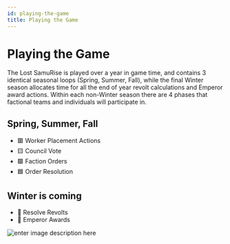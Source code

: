 ```yaml
---
id: playing-the-game
title: Playing the Game
---
```


# Playing the Game
The Lost SamuRise is played over a year in game time, and contains 3 identical seasonal loops (Spring, Summer, Fall), while the final Winter season allocates time for all the end of year revolt calculations and Emperor award actions. Within each non-Winter season there are 4 phases that factional teams and individuals will participate in.

## Spring, Summer, Fall

- 🟥 Worker Placement Actions
- 🟨 Council Vote
- 🟩 Faction Orders
- 🟦 Order Resolution

## Winter is coming	

- 🔷 Resolve Revolts
- 🔶 Emperor Awards

![enter image description here](https://raw.githubusercontent.com/samurisenft/samurise.github.io/master/static/assets/images/game-loop-year.png)
